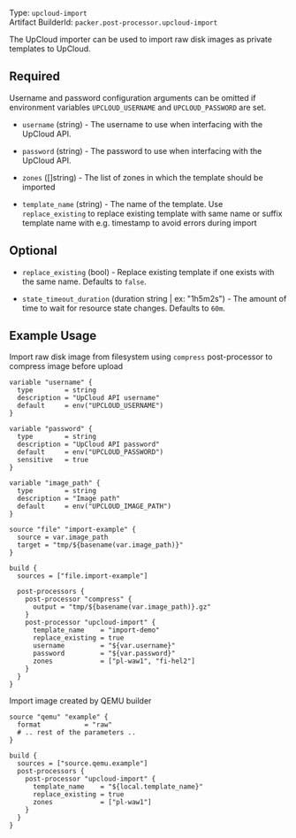 
Type: `upcloud-import`  
Artifact BuilderId: `packer.post-processor.upcloud-import`

The UpCloud importer can be used to import raw disk images as private templates to UpCloud.

## Required
Username and password configuration arguments can be omitted if environment variables `UPCLOUD_USERNAME` and `UPCLOUD_PASSWORD` are set.

<!-- Code generated from the comments of the Config struct in post-processor/upcloud-import/config.go; DO NOT EDIT MANUALLY -->

- `username` (string) - The username to use when interfacing with the UpCloud API.

- `password` (string) - The password to use when interfacing with the UpCloud API.

- `zones` ([]string) - The list of zones in which the template should be imported

- `template_name` (string) - The name of the template. Use `replace_existing` to replace existing template
  with same name or suffix template name with e.g. timestamp to avoid errors during import

<!-- End of code generated from the comments of the Config struct in post-processor/upcloud-import/config.go; -->


## Optional

<!-- Code generated from the comments of the Config struct in post-processor/upcloud-import/config.go; DO NOT EDIT MANUALLY -->

- `replace_existing` (bool) - Replace existing template if one exists with the same name. Defaults to `false`.

- `state_timeout_duration` (duration string | ex: "1h5m2s") - The amount of time to wait for resource state changes. Defaults to `60m`.

<!-- End of code generated from the comments of the Config struct in post-processor/upcloud-import/config.go; -->



## Example Usage

Import raw disk image from filesystem using `compress` post-processor to compress image before upload
```hcl
variable "username" {
  type        = string
  description = "UpCloud API username"
  default     = env("UPCLOUD_USERNAME")
}

variable "password" {
  type        = string
  description = "UpCloud API password"
  default     = env("UPCLOUD_PASSWORD")
  sensitive   = true
}

variable "image_path" {
  type        = string
  description = "Image path"
  default     = env("UPCLOUD_IMAGE_PATH")
}

source "file" "import-example" {
  source = var.image_path
  target = "tmp/${basename(var.image_path)}"
}

build {
  sources = ["file.import-example"]

  post-processors {
    post-processor "compress" {
      output = "tmp/${basename(var.image_path)}.gz"
    }
    post-processor "upcloud-import" {
      template_name    = "import-demo"
      replace_existing = true
      username         = "${var.username}"
      password         = "${var.password}"
      zones            = ["pl-waw1", "fi-hel2"]
    }
  }
}

```

Import image created by QEMU builder
```hcl
source "qemu" "example" {
  format           = "raw"
  # .. rest of the parameters ..
}

build {
  sources = ["source.qemu.example"]
  post-processors {
    post-processor "upcloud-import" {
      template_name    = "${local.template_name}"
      replace_existing = true
      zones            = ["pl-waw1"]
    }
  }
}
```
